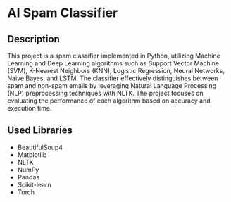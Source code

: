 # AI Spam Classifier

## Description
This project is a spam classifier implemented in Python, utilizing Machine Learning and Deep Learning algorithms such as Support Vector Machine (SVM), K-Nearest Neighbors (KNN), Logistic Regression, Neural Networks, Naive Bayes, and LSTM. The classifier effectively distinguishes between spam and non-spam emails by leveraging Natural Language Processing (NLP) preprocessing techniques with NLTK. The project focuses on evaluating the performance of each algorithm based on accuracy and execution time. 

## Used Libraries
- BeautifulSoup4
- Matplotlib
- NLTK
- NumPy
- Pandas
- Scikit-learn
- Torch

